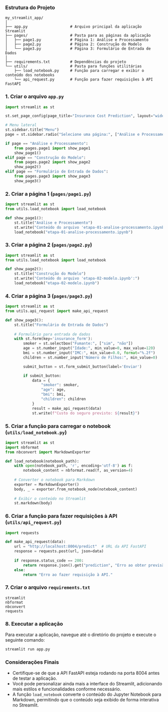 ### Estrutura do Projeto

```plaintext
my_streamlit_app/
│
├── app.py                   # Arquivo principal da aplicação Streamlit
├── pages/                   # Pasta para as páginas da aplicação
│   ├── page1.py             # Página 1: Análise e Processamento
│   ├── page2.py             # Página 2: Construção do Modelo
│   └── page3.py             # Página 3: Formulário de Entrada de Dados
│
├── requirements.txt         # Dependências do projeto
└── utils/                   # Pasta para funções utilitárias
    ├── load_notebook.py     # Função para carregar e exibir o conteúdo dos notebooks
    └── api_request.py       # Função para fazer requisições à API FastAPI
```

### 1. Criar o arquivo `app.py`

```python
import streamlit as st

st.set_page_config(page_title="Insurance Cost Prediction", layout="wide")

# Menu lateral
st.sidebar.title("Menu")
page = st.sidebar.radio("Selecione uma página:", ["Análise e Processamento", "Construção do Modelo", "Formulário de Entrada de Dados"])

if page == "Análise e Processamento":
    from pages.page1 import show_page1
    show_page1()
elif page == "Construção do Modelo":
    from pages.page2 import show_page2
    show_page2()
elif page == "Formulário de Entrada de Dados":
    from pages.page3 import show_page3
    show_page3()
```

### 2. Criar a página 1 (`pages/page1.py`)

```python
import streamlit as st
from utils.load_notebook import load_notebook

def show_page1():
    st.title("Análise e Processamento")
    st.write("Conteúdo do arquivo 'etapa-01-analise-processamento.ipynb':")
    load_notebook("etapa-01-analise-processamento.ipynb")
```

### 3. Criar a página 2 (`pages/page2.py`)

```python
import streamlit as st
from utils.load_notebook import load_notebook

def show_page2():
    st.title("Construção do Modelo")
    st.write("Conteúdo do arquivo 'etapa-02-modelo.ipynb':")
    load_notebook("etapa-02-modelo.ipynb")
```

### 4. Criar a página 3 (`pages/page3.py`)

```python
import streamlit as st
from utils.api_request import make_api_request

def show_page3():
    st.title("Formulário de Entrada de Dados")
    
    # Formulário para entrada de dados
    with st.form(key='insurance_form'):
        smoker = st.selectbox("Fumante:", ["sim", "não"])
        age = st.number_input("Idade:", min_value=0, max_value=120)
        bmi = st.number_input("IMC:", min_value=0.0, format="%.2f")
        children = st.number_input("Número de Filhos:", min_value=0)

        submit_button = st.form_submit_button(label='Enviar')

        if submit_button:
            data = {
                "smoker": smoker,
                "age": age,
                "bmi": bmi,
                "children": children
            }
            result = make_api_request(data)
            st.write(f"Custo do seguro previsto: ${result}")
```

### 5. Criar a função para carregar o notebook (`utils/load_notebook.py`)

```python
import streamlit as st
import nbformat
from nbconvert import MarkdownExporter

def load_notebook(notebook_path):
    with open(notebook_path, 'r', encoding='utf-8') as f:
        notebook_content = nbformat.read(f, as_version=4)
    
    # Converter o notebook para Markdown
    exporter = MarkdownExporter()
    body, _ = exporter.from_notebook_node(notebook_content)
    
    # Exibir o conteúdo no Streamlit
    st.markdown(body)
```

### 6. Criar a função para fazer requisições à API (`utils/api_request.py`)

```python
import requests

def make_api_request(data):
    url = "http://localhost:8004/predict"  # URL da API FastAPI
    response = requests.post(url, json=data)
    
    if response.status_code == 200:
        return response.json().get("prediction", "Erro ao obter previsão.")
    else:
        return "Erro ao fazer requisição à API."
```

### 7. Criar o arquivo `requirements.txt`

```plaintext
streamlit
nbformat
nbconvert
requests
```

### 8. Executar a aplicação

Para executar a aplicação, navegue até o diretório do projeto e execute o seguinte comando:

```bash
streamlit run app.py
```

### Considerações Finais

- Certifique-se de que a API FastAPI esteja rodando na porta 8004 antes de testar a aplicação.
- Você pode personalizar ainda mais a interface do Streamlit, adicionando mais estilos e funcionalidades conforme necessário.
- A função `load_notebook` converte o conteúdo do Jupyter Notebook para Markdown, permitindo que o conteúdo seja exibido de forma interativa no Streamlit.
